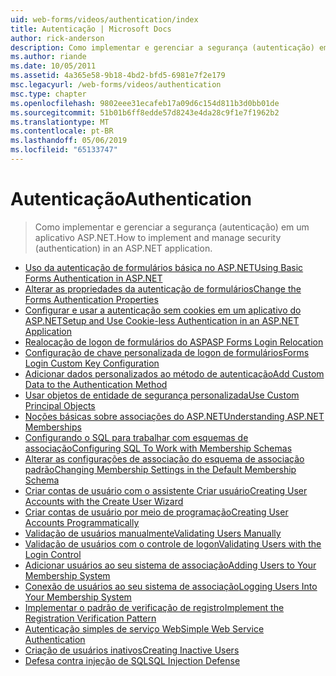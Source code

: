 ```yaml
---
uid: web-forms/videos/authentication/index
title: Autenticação | Microsoft Docs
author: rick-anderson
description: Como implementar e gerenciar a segurança (autenticação) em um aplicativo ASP.NET.
ms.author: riande
ms.date: 10/05/2011
ms.assetid: 4a365e58-9b18-4bd2-bfd5-6981e7f2e179
msc.legacyurl: /web-forms/videos/authentication
msc.type: chapter
ms.openlocfilehash: 9802eee31ecafeb17a09d6c154d811b3d0bb01de
ms.sourcegitcommit: 51b01b6ff8edde57d8243e4da28c9f1e7f1962b2
ms.translationtype: MT
ms.contentlocale: pt-BR
ms.lasthandoff: 05/06/2019
ms.locfileid: "65133747"
---
```

# <a name="authentication"></a><span data-ttu-id="ff4c5-103">Autenticação</span><span class="sxs-lookup"><span data-stu-id="ff4c5-103">Authentication</span></span>

> <span data-ttu-id="ff4c5-104">Como implementar e gerenciar a segurança (autenticação) em um aplicativo ASP.NET.</span><span class="sxs-lookup"><span data-stu-id="ff4c5-104">How to implement and manage security (authentication) in an ASP.NET application.</span></span>

- [<span data-ttu-id="ff4c5-105">Uso da autenticação de formulários básica no ASP.NET</span><span class="sxs-lookup"><span data-stu-id="ff4c5-105">Using Basic Forms Authentication in ASP.NET</span></span>](using-basic-forms-authentication-in-aspnet.md)
- [<span data-ttu-id="ff4c5-106">Alterar as propriedades da autenticação de formulários</span><span class="sxs-lookup"><span data-stu-id="ff4c5-106">Change the Forms Authentication Properties</span></span>](how-to-change-the-forms-authentication-properties.md)
- [<span data-ttu-id="ff4c5-107">Configurar e usar a autenticação sem cookies em um aplicativo do ASP.NET</span><span class="sxs-lookup"><span data-stu-id="ff4c5-107">Setup and Use Cookie-less Authentication in an ASP.NET Application</span></span>](how-to-setup-and-use-cookie-less-authentication-in-an-aspnet-application.md)
- [<span data-ttu-id="ff4c5-108">Realocação de logon de formulários do ASP</span><span class="sxs-lookup"><span data-stu-id="ff4c5-108">ASP Forms Login Relocation</span></span>](asp-forms-login-relocation.md)
- [<span data-ttu-id="ff4c5-109">Configuração de chave personalizada de logon de formulários</span><span class="sxs-lookup"><span data-stu-id="ff4c5-109">Forms Login Custom Key Configuration</span></span>](forms-login-custom-key-configuration.md)
- [<span data-ttu-id="ff4c5-110">Adicionar dados personalizados ao método de autenticação</span><span class="sxs-lookup"><span data-stu-id="ff4c5-110">Add Custom Data to the Authentication Method</span></span>](add-custom-data-to-the-authentication-method.md)
- [<span data-ttu-id="ff4c5-111">Usar objetos de entidade de segurança personalizada</span><span class="sxs-lookup"><span data-stu-id="ff4c5-111">Use Custom Principal Objects</span></span>](use-custom-principal-objects.md)
- [<span data-ttu-id="ff4c5-112">Noções básicas sobre associações do ASP.NET</span><span class="sxs-lookup"><span data-stu-id="ff4c5-112">Understanding ASP.NET Memberships</span></span>](understanding-aspnet-memberships.md)
- [<span data-ttu-id="ff4c5-113">Configurando o SQL para trabalhar com esquemas de associação</span><span class="sxs-lookup"><span data-stu-id="ff4c5-113">Configuring SQL To Work with Membership Schemas</span></span>](configuring-sql-to-work-with-membership-schemas.md)
- [<span data-ttu-id="ff4c5-114">Alterar as configurações de associação do esquema de associação padrão</span><span class="sxs-lookup"><span data-stu-id="ff4c5-114">Changing Membership Settings in the Default Membership Schema</span></span>](changing-membership-settings-in-the-default-membership-schema.md)
- [<span data-ttu-id="ff4c5-115">Criar contas de usuário com o assistente Criar usuário</span><span class="sxs-lookup"><span data-stu-id="ff4c5-115">Creating User Accounts with the Create User Wizard</span></span>](creating-user-accounts-with-the-create-user-wizard.md)
- [<span data-ttu-id="ff4c5-116">Criar contas de usuário por meio de programação</span><span class="sxs-lookup"><span data-stu-id="ff4c5-116">Creating User Accounts Programmatically</span></span>](creating-user-accounts-programmatically.md)
- [<span data-ttu-id="ff4c5-117">Validação de usuários manualmente</span><span class="sxs-lookup"><span data-stu-id="ff4c5-117">Validating Users Manually</span></span>](validating-users-manually.md)
- [<span data-ttu-id="ff4c5-118">Validação de usuários com o controle de logon</span><span class="sxs-lookup"><span data-stu-id="ff4c5-118">Validating Users with the Login Control</span></span>](validating-users-with-the-login-control.md)
- [<span data-ttu-id="ff4c5-119">Adicionar usuários ao seu sistema de associação</span><span class="sxs-lookup"><span data-stu-id="ff4c5-119">Adding Users to Your Membership System</span></span>](adding-users-to-your-membership-system.md)
- [<span data-ttu-id="ff4c5-120">Conexão de usuários ao seu sistema de associação</span><span class="sxs-lookup"><span data-stu-id="ff4c5-120">Logging Users Into Your Membership System</span></span>](logging-users-into-your-membership-system.md)
- [<span data-ttu-id="ff4c5-121">Implementar o padrão de verificação de registro</span><span class="sxs-lookup"><span data-stu-id="ff4c5-121">Implement the Registration Verification Pattern</span></span>](implement-the-registration-verification-pattern.md)
- [<span data-ttu-id="ff4c5-122">Autenticação simples de serviço Web</span><span class="sxs-lookup"><span data-stu-id="ff4c5-122">Simple Web Service Authentication</span></span>](simple-web-service-authentication.md)
- [<span data-ttu-id="ff4c5-123">Criação de usuários inativos</span><span class="sxs-lookup"><span data-stu-id="ff4c5-123">Creating Inactive Users</span></span>](creating-inactive-users.md)
- [<span data-ttu-id="ff4c5-124">Defesa contra injeção de SQL</span><span class="sxs-lookup"><span data-stu-id="ff4c5-124">SQL Injection Defense</span></span>](sql-injection-defense.md)
